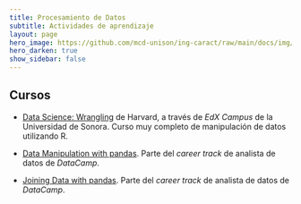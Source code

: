```yaml
---
title: Procesamiento de Datos 
subtitle: Actividades de aprendizaje
layout: page
hero_image: https://github.com/mcd-unison/ing-caract/raw/main/docs/img/organize-banner.jpg
hero_darken: true
show_sidebar: false
---
```



## Cursos

- [Data Science: Wrangling](https://enterprise.edx.org/uni-sonora/course/HarvardX+PH125.6x) de Harvard, a través de *EdX Campus* de la Universidad de Sonora. Curso muy completo de manipulación de datos utilizando R.

- [Data Manipulation with pandas](https://www.datacamp.com/courses/data-manipulation-with-pandas). Parte del *career track* de analista de datos de *DataCamp*.

- [Joining Data with pandas](https://www.datacamp.com/courses/joining-data-with-pandas). Parte del *career track* de analista de datos de *DataCamp*.


